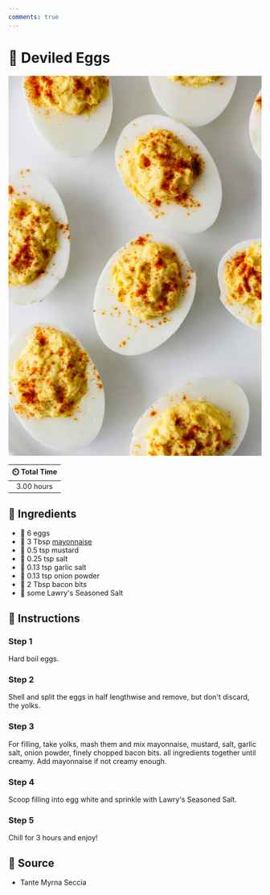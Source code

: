 ```yaml
---
comments: true
---
```

# :egg: Deviled Eggs

![Deviled Eggs](../assets/images/deviled-eggs.jpg)

| :timer_clock: Total Time |
|:-----------------------: |
| 3.00 hours |

## :salt: Ingredients

- :egg: 6 eggs
- :egg: 3 Tbsp [mayonnaise][1]
- :hotdog: 0.5 tsp mustard
- :salt: 0.25 tsp salt
- :garlic: 0.13 tsp garlic salt
- :onion: 0.13 tsp onion powder
- :bacon: 2 Tbsp bacon bits
- :salt: some Lawry's Seasoned Salt

## :pencil: Instructions

### Step 1

Hard boil eggs.

### Step 2

Shell and split the eggs in half lengthwise and remove, but don't discard, the yolks.

### Step 3

For filling, take yolks, mash them and mix mayonnaise, mustard, salt, garlic salt, onion powder, finely chopped bacon
bits.  all ingredients together until creamy. Add mayonnaise if not creamy enough.

### Step 4

Scoop filling into egg white and sprinkle with Lawry's Seasoned Salt.

### Step 5

Chill for 3 hours and enjoy!

## :link: Source

- Tante Myrna Seccia

[1]: <../sauces-and-dressings/mayonnaise.md>

